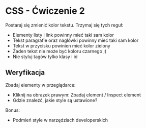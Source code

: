 # CSS - Ćwiczenie 2

Postaraj się zmienić kolor tekstu. Trzymaj się tych reguł:
- Elementy listy i link powinny mieć taki sam kolor
- Tekst paragrafie oraz nagłówki powinny mieć taki sam kolor
- Tekst w przycisku powinien mieć kolor zielony
- Żaden tekst nie może być koloru czarnego ;)
- Nie styluj tagów tylko klasy i id


## Weryfikacja

Zbadaj elementy w przeglądarce:

- Kliknij na obrazek prawym: Zbadaj element / Inspect element
- Gdzie znaleźć, jakie style są ustawione?

Bonus:
- Podmień style w narzędziach developerskich